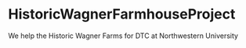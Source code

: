 # HistoricWagnerFarmhouseProject
We help the Historic Wagner Farms for DTC at Northwestern University

